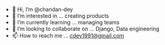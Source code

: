 - 👋 Hi, I’m @chandan-dey
- 👀 I’m interested in ... creating products
- 🌱 I’m currently learning ... managing teams
- 💞️ I’m looking to collaborate on ... Django, Data engineering
- 📫 How to reach me ... cdey1991@gmail.com

<!---
chandan-de/chandan-de is a ✨ special ✨ repository because its `README.md` (this file) appears on your GitHub profile.
You can click the Preview link to take a look at your changes.
--->
